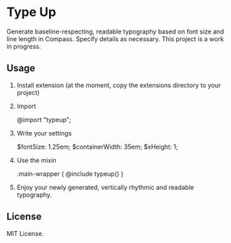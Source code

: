 # Type Up

Generate baseline-respecting, readable typography based on font size and line length in Compass. Specify details as necessary. This project is a work in progress.

## Usage

1. Install extension (at the moment, copy the extensions directory to your project)
2. Import

	@import "typeup";

3. Write your settings

	$fontSize: 1.25em;
	$containerWidth: 35em;
	$xHeight: 1;

3. Use the mixin

	.main-wrapper {
		@include typeup()
	}

4. Enjoy your newly generated, vertically rhythmic and readable typography.

## License

MIT License.